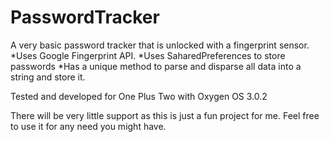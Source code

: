 # PasswordTracker
A very basic password tracker that is unlocked with a fingerprint sensor. 
  *Uses Google Fingerprint API. 
  *Uses SaharedPreferences to store passwords
  *Has a unique method to parse and disparse all data into a string and store it.

Tested and developed for One Plus Two with Oxygen OS 3.0.2

There will be very little support as this is just a fun project for me. Feel free to use it for any need you might have.

